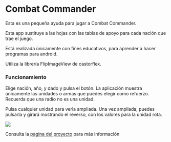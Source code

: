 Combat Commander
====

Esta es una pequeña ayuda para jugar a Combat Commander.

Esta app sustituye a las hojas con las tablas de apoyo para cada nación que trae el juego.

Está realizada únicamente con fines educativos, para aprender a hacer programas para android.

Utiliza la librería FlipImageView de castorflex.

### Funcionamiento

Elige nación, año, y dado y pulsa el botón. La aplicación muestra únicamente las unidades o armas que puedes elegir como refuerzo. 
Recuerda que una radio no es una unidad.

Pulsa cualquier unidad para verla ampliada. Una vez ampliada, puedes pulsarla y girará mostrando el reverso, con los valores para la unidad rota.

![](https://raw.github.com/pezbailarin/Combat-Commander/gh-pages/images/framed_cc_screenshot.png)

Consulta la [pagina del proyecto](http://pezbailarin.github.io/Combat-Commander) para más información